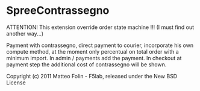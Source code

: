 SpreeContrassegno
=================

ATTENTION! This extension override order state machine !!! (I must find out another way...)

Payment with contrassegno, direct payment to courier, incorporate his own compute method, at the moment only percentual on total order with a minimum import.
In admin / payments add the payment.
In checkout at payment step the additional cost of contrassegno will be shown.


Copyright (c) 2011 Matteo Folin - F5lab, released under the New BSD License
